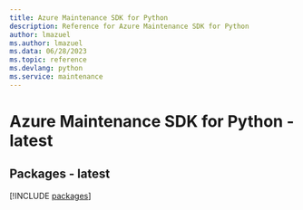 ```yaml
---
title: Azure Maintenance SDK for Python
description: Reference for Azure Maintenance SDK for Python
author: lmazuel
ms.author: lmazuel
ms.data: 06/28/2023
ms.topic: reference
ms.devlang: python
ms.service: maintenance
---
```

# Azure Maintenance SDK for Python - latest
## Packages - latest
[!INCLUDE [packages](maintenance-index.md)]